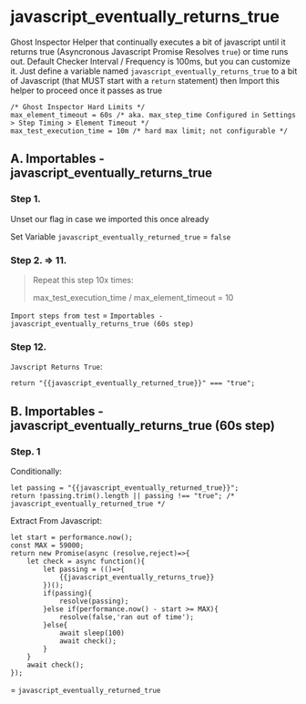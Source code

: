 # javascript_eventually_returns_true

Ghost Inspector Helper that continually executes a bit of javascript until it returns true (Asyncronous Javascript Promise Resolves `true`) or time runs out. Default Checker Interval / Frequency is 100ms, but you can customize it. Just define a variable named `javascript_eventually_returns_true` to a bit of Javascript (that MUST start with a `return` statement) then Import this helper to proceed once it passes as true

```@javascript
/* Ghost Inspector Hard Limits */
max_element_timeout = 60s /* aka. max_step_time Configured in Settings > Step Timing > Element Timeout */
max_test_execution_time = 10m /* hard max limit; not configurable */
```
## A. Importables - javascript_eventually_returns_true

### Step 1.

Unset our flag in case we imported this once already

Set Variable `javascript_eventually_returned_true` = `false`

### Step 2. => 11.
> Repeat this step 10x times:
> 
> max_test_execution_time / max_element_timeout = 10

`Import steps from test` = `Importables - javascript_eventually_returns_true (60s step)`

### Step 12.

`Javscript Returns True`:
```@javascript
return "{{javascript_eventually_returned_true}}" === "true";
```

## B. Importables - javascript_eventually_returns_true (60s step)

### Step. 1

Conditionally:
```@javascript
let passing = "{{javascript_eventually_returned_true}}";
return !passing.trim().length || passing !== "true"; /* javascript_eventually_returned_true */
```

Extract From Javascript:
```@javascript
let start = performance.now();
const MAX = 59000;
return new Promise(async (resolve,reject)=>{
    let check = async function(){
    	let passing = (()=>{
    	    {{javascript_eventually_returns_true}}
    	})();
    	if(passing){
    		resolve(passing);
    	}else if(performance.now() - start >= MAX){
    		resolve(false,'ran out of time');
    	}else{
    		await sleep(100)
    		await check();
    	}
    }
    await check();
});
```
= `javascript_eventually_returned_true`

